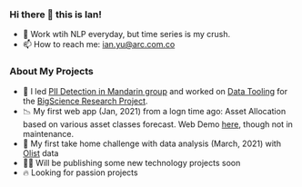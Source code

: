 ### Hi there 👋 this is Ian!

- 🔡 Work wtih NLP everyday, but time series is my crush. 
- 📫 How to reach me: [ian.yu@arc.com.co](mailto:ian.yu@arc.com.co)

### About My Projects
- 🔭 I led [PII Detection in Mandarin group](https://github.com/Aggregate-Intellect/bigscience_aisc_pii_detection) and worked on [Data Tooling](https://github.com/bigscience-workshop/data_tooling) for the [BigScience Research Project](https://bigscience.huggingface.co/).
- 📉 My first web app (Jan, 2021) from a logn time ago: Asset Allocation based on various asset classes forecast. Web Demo [here](https://stormy-dawn-49490.herokuapp.com/), though not in maintenance.
- 🧾 My first take home challenge with data analysis (March, 2021) with [Olist](https://github.com/ianyu93/olist) data
- 🧑‍💻 Will be publishing some new technology projects soon
- 🔥 Looking for passion projects
<!--
**ianyu93/ianyu93** is a ✨ _special_ ✨ repository because its `README.md` (this file) appears on your GitHub profile.

Here are some ideas to get you started:

- 🔭 I’m currently working on ...
- 🌱 I’m currently learning ...
- 👯 I’m looking to collaborate on ...
- 🤔 I’m looking for help with ...
- 💬 Ask me about ...
- 📫 How to reach me: ...
- 😄 Pronouns: ...
- ⚡ Fun fact: ...
-->
